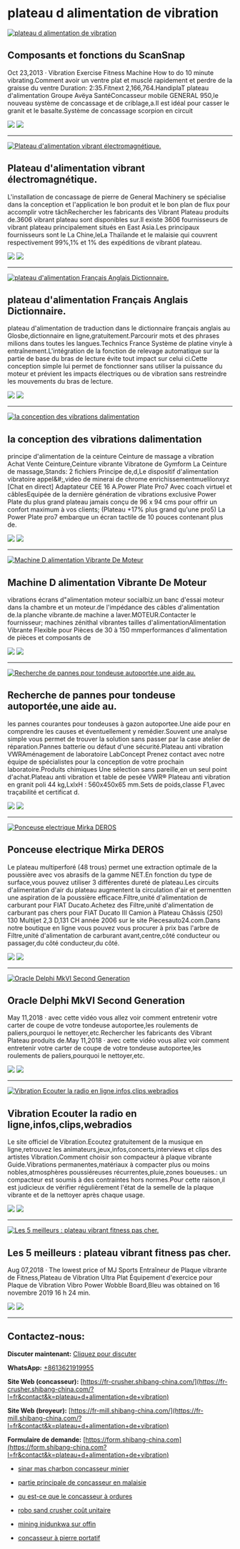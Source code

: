# plateau d alimentation de vibration

<a href="https://swt.shibang-china.com/?l=fr&img&k=plateau+d+alimentation+de+vibration" target="_blank">![plateau d alimentation de vibration](http://static.shibang-china.com/all-800x300/72.jpg)</a>

## Composants et fonctions du ScanSnap
Oct 23,2013 · Vibration Exercise Fitness Machine How to do 10 minute vibrating.Comment avoir un ventre plat et musclé rapidement et perdre de la graisse du ventre Duration: 2:35.Fitnext 2,166,764.HandiplaT plateau d'alimentation Groupe Avëya SantéConcasseur mobile GENERAL 950,le nouveau système de concassage et de criblage,a.Il est idéal pour casser le granit et le basalte.Système de concassage scorpion en circuit


<a href="https://whatsapp.shibangsoft.com/WhatsApp.php" target="_blank" title="WhatsApp">![](http://static.shibang-china.com/icon/whatsapp.png)</a> <a href="https://swt.shibang-china.com/?l=fr&icon&k=plateau+d+alimentation+de+vibration" target="_blank">![](http://static.shibang-china.com/icon/chat-fr.png)</a>

---

<a href="https://swt.shibang-china.com/?l=fr&img&k=plateau+d+alimentation+de+vibration" target="_blank">![Plateau d'alimentation vibrant électromagnétique.](http://static.shibang-china.com/all-800x300/417.jpg)</a>

## Plateau d'alimentation vibrant électromagnétique.
L'installation de concassage de pierre de General Machinery se spécialise dans la conception et l'application le bon produit et le bon plan de flux pour accomplir votre tâchRechercher les fabricants des Vibrant Plateau produits de.3606 vibrant plateau sont disponibles sur.Il existe 3606 fournisseurs de vibrant plateau principalement situés en East Asia.Les principaux fournisseurs sont le La Chine,leLa Thaïlande et le malaisie qui couvrent respectivement 99%,1% et 1% des expéditions de vibrant plateau.


<a href="https://whatsapp.shibangsoft.com/WhatsApp.php" target="_blank" title="WhatsApp">![](http://static.shibang-china.com/icon/whatsapp.png)</a> <a href="https://swt.shibang-china.com/?l=fr&icon&k=plateau+d+alimentation+de+vibration" target="_blank">![](http://static.shibang-china.com/icon/chat-fr.png)</a>

---

<a href="https://swt.shibang-china.com/?l=fr&img&k=plateau+d+alimentation+de+vibration" target="_blank">![plateau d'alimentation Français Anglais Dictionnaire.](http://static.shibang-china.com/all-800x300/1241.jpg)</a>

## plateau d'alimentation Français Anglais Dictionnaire.
plateau d'alimentation de traduction dans le dictionnaire français anglais au Glosbe,dictionnaire en ligne,gratuitement.Parcourir mots et des phrases milions dans toutes les langues.Technics France Système de platine vinyle à entraînement.L'intégration de la fonction de relevage automatique sur la partie de base du bras de lecture évite tout impact sur celui ci.Cette conception simple lui permet de fonctionner sans utiliser la puissance du moteur et prévient les impacts électriques ou de vibration sans restreindre les mouvements du bras de lecture.


<a href="https://whatsapp.shibangsoft.com/WhatsApp.php" target="_blank" title="WhatsApp">![](http://static.shibang-china.com/icon/whatsapp.png)</a> <a href="https://swt.shibang-china.com/?l=fr&icon&k=plateau+d+alimentation+de+vibration" target="_blank">![](http://static.shibang-china.com/icon/chat-fr.png)</a>

---

<a href="https://swt.shibang-china.com/?l=fr&img&k=plateau+d+alimentation+de+vibration" target="_blank">![la conception des vibrations dalimentation](http://static.shibang-china.com/all-800x300/255.jpg)</a>

## la conception des vibrations dalimentation
principe d'alimentation de la ceinture Ceinture de massage a vibration Achat Vente Ceinture,Ceinture vibrante Vibratone de Gymform La Ceinture de massage,Stands: 2 fichiers Principe de,d,Le dispositif d'alimentation vibratoire appel&#;,video de minerai de chrome enrichissementmuelilonxyz [Chat en direct] Adaptateur CEE 16 A.Power Plate Pro7 Avec coach virtuel et câblesEquipée de la dernière génération de vibrations exclusive Power Plate du plus grand plateau jamais conçu de 96 x 94 cms pour offrir un confort maximum à vos clients; (Plateau +17% plus grand qu'une pro5) La Power Plate pro7 embarque un écran tactile de 10 pouces contenant plus de.


<a href="https://whatsapp.shibangsoft.com/WhatsApp.php" target="_blank" title="WhatsApp">![](http://static.shibang-china.com/icon/whatsapp.png)</a> <a href="https://swt.shibang-china.com/?l=fr&icon&k=plateau+d+alimentation+de+vibration" target="_blank">![](http://static.shibang-china.com/icon/chat-fr.png)</a>

---

<a href="https://swt.shibang-china.com/?l=fr&img&k=plateau+d+alimentation+de+vibration" target="_blank">![Machine D alimentation Vibrante De Moteur](http://static.shibang-china.com/all-800x300/676.jpg)</a>

## Machine D alimentation Vibrante De Moteur
vibrations écrans d"alimentation moteur socialbiz.un banc d'essai moteur dans la chambre et un moteur.de l'impédance des câbles d'alimentation de.la planche vibrante.de machine a laver.MOTEUR.Contacter le fournisseur; machines zénithal vibrantes tailles d'alimentationAlimentation Vibrante Flexible pour Pièces de 30 à 150 mmperformances d'alimentation de pièces et composants de


<a href="https://whatsapp.shibangsoft.com/WhatsApp.php" target="_blank" title="WhatsApp">![](http://static.shibang-china.com/icon/whatsapp.png)</a> <a href="https://swt.shibang-china.com/?l=fr&icon&k=plateau+d+alimentation+de+vibration" target="_blank">![](http://static.shibang-china.com/icon/chat-fr.png)</a>

---

<a href="https://swt.shibang-china.com/?l=fr&img&k=plateau+d+alimentation+de+vibration" target="_blank">![Recherche de pannes pour tondeuse autoportée,une aide au.](http://static.shibang-china.com/all-800x300/305.jpg)</a>

## Recherche de pannes pour tondeuse autoportée,une aide au.
les pannes courantes pour tondeuses à gazon autoportee.Une aide pour en comprendre les causes et éventuellement y remédier.Souvent une analyse simple vous permet de trouver la solution sans passer par la case atelier de réparation.Pannes batterie ou défaut d'une sécurité.Plateau anti vibration VWRAménagement de laboratoire LabConcept Prenez contact avec notre équipe de spécialistes pour la conception de votre prochain laboratoire.Produits chimiques Une sélection sans pareille,en un seul point d'achat.Plateau anti vibration et table de pesée VWR® Plateau anti vibration en granit poli 44 kg,LxlxH : 560x450x65 mm.Sets de poids,classe F1,avec traçabilité et certificat d.


<a href="https://whatsapp.shibangsoft.com/WhatsApp.php" target="_blank" title="WhatsApp">![](http://static.shibang-china.com/icon/whatsapp.png)</a> <a href="https://swt.shibang-china.com/?l=fr&icon&k=plateau+d+alimentation+de+vibration" target="_blank">![](http://static.shibang-china.com/icon/chat-fr.png)</a>

---

<a href="https://swt.shibang-china.com/?l=fr&img&k=plateau+d+alimentation+de+vibration" target="_blank">![Ponceuse electrique Mirka DEROS](http://static.shibang-china.com/all-800x300/1216.jpg)</a>

## Ponceuse electrique Mirka DEROS
Le plateau multiperforé (48 trous) permet une extraction optimale de la poussière avec vos abrasifs de la gamme NET.En fonction du type de surface,vous pouvez utiliser 3 différentes dureté de plateau.Les circuits d'alimentation d'air du plateau augmentent la circulation d'air et permentten une aspiration de la poussière efficace.Filtre,unité d'alimentation de carburant pour FIAT Ducato.Achetez des Filtre,unité d'alimentation de carburant pas chers pour FIAT Ducato III Сamion à Plateau Сhâssis (250) 130 Multijet 2,3 D,131 CH année 2006 sur le site Piecesauto24.com.Dans notre boutique en ligne vous pouvez vous procurer à prix bas l'arbre de Filtre,unité d'alimentation de carburant avant,centre,côté conducteur ou passager,du côté conducteur,du côté.


<a href="https://whatsapp.shibangsoft.com/WhatsApp.php" target="_blank" title="WhatsApp">![](http://static.shibang-china.com/icon/whatsapp.png)</a> <a href="https://swt.shibang-china.com/?l=fr&icon&k=plateau+d+alimentation+de+vibration" target="_blank">![](http://static.shibang-china.com/icon/chat-fr.png)</a>

---

<a href="https://swt.shibang-china.com/?l=fr&img&k=plateau+d+alimentation+de+vibration" target="_blank">![Oracle Delphi MkVI Second Generation](http://static.shibang-china.com/all-800x300/1371.jpg)</a>

## Oracle Delphi MkVI Second Generation
May 11,2018 · avec cette vidéo vous allez voir comment entretenir votre carter de coupe de votre tondeuse autoportee,les roulements de paliers,pourquoi le nettoyer,etc.Rechercher les fabricants des Vibrant Plateau produits de.May 11,2018 · avec cette vidéo vous allez voir comment entretenir votre carter de coupe de votre tondeuse autoportee,les roulements de paliers,pourquoi le nettoyer,etc.


<a href="https://whatsapp.shibangsoft.com/WhatsApp.php" target="_blank" title="WhatsApp">![](http://static.shibang-china.com/icon/whatsapp.png)</a> <a href="https://swt.shibang-china.com/?l=fr&icon&k=plateau+d+alimentation+de+vibration" target="_blank">![](http://static.shibang-china.com/icon/chat-fr.png)</a>

---

<a href="https://swt.shibang-china.com/?l=fr&img&k=plateau+d+alimentation+de+vibration" target="_blank">![Vibration Ecouter la radio en ligne,infos,clips,webradios](http://static.shibang-china.com/all-800x300/967.jpg)</a>

## Vibration Ecouter la radio en ligne,infos,clips,webradios
Le site officiel de Vibration.Ecoutez gratuitement de la musique en ligne,retrouvez les animateurs,jeux,infos,concerts,interviews et clips des artistes Vibration.Comment choisir son compacteur à plaque vibrante Guide.Vibrations permanentes,matériaux à compacter plus ou moins nobles,atmosphères poussiéreuses récurrentes,pluie,zones boueuses.: un compacteur est soumis à des contraintes hors normes.Pour cette raison,il est judicieux de vérifier régulièrement l'état de la semelle de la plaque vibrante et de la nettoyer après chaque usage.


<a href="https://whatsapp.shibangsoft.com/WhatsApp.php" target="_blank" title="WhatsApp">![](http://static.shibang-china.com/icon/whatsapp.png)</a> <a href="https://swt.shibang-china.com/?l=fr&icon&k=plateau+d+alimentation+de+vibration" target="_blank">![](http://static.shibang-china.com/icon/chat-fr.png)</a>

---

<a href="https://swt.shibang-china.com/?l=fr&img&k=plateau+d+alimentation+de+vibration" target="_blank">![Les 5 meilleurs : plateau vibrant fitness pas cher.](http://static.shibang-china.com/all-800x300/1487.jpg)</a>

## Les 5 meilleurs : plateau vibrant fitness pas cher.
Aug 07,2018 · The lowest price of MJ Sports Entraîneur de Plaque vibrante de Fitness,Plateau de Vibration Ultra Plat Équipement d'exercice pour Plaque de Vibration Vibro Power Wobble Board,Bleu was obtained on 16 novembre 2019 16 h 24 min.

<a href="https://whatsapp.shibangsoft.com/WhatsApp.php" target="_blank" title="WhatsApp">![](http://static.shibang-china.com/icon/whatsapp.png)</a> <a href="https://swt.shibang-china.com/?l=fr&icon&k=plateau+d+alimentation+de+vibration" target="_blank">![](http://static.shibang-china.com/icon/chat-fr.png)</a>

---
## Contactez-nous:

**Discuter maintenant:** [Cliquez pour discuter](https://swt.shibang-china.com?l=fr&contact&k=plateau+d+alimentation+de+vibration)

**WhatsApp:**  [+8613621919955](https://whatsapp.shibangsoft.com/WhatsApp.php)

**Site Web (concasseur):** [https://fr-crusher.shibang-china.com/](https://fr-crusher.shibang-china.com/?l=fr&contact&k=plateau+d+alimentation+de+vibration)

**Site Web (broyeur):** [https://fr-mill.shibang-china.com/](https://fr-mill.shibang-china.com/?l=fr&contact&k=plateau+d+alimentation+de+vibration)

**Formulaire de demande:** [https://form.shibang-china.com](https://form.shibang-china.com?l=fr&contact&k=plateau+d+alimentation+de+vibration)

* [sinar mas charbon concasseur minier](../6/sinar%20mas%20charbon%20concasseur%20minier.md)

* [partie principale de concasseur en malaisie](../4/partie%20principale%20de%20concasseur%20en%20malaisie.md)

* [qu est-ce que le concasseur à ordures](../9/qu%20est-ce%20que%20le%20concasseur%20%C3%A0%20ordures.md)

* [robo sand crusher coût unitaire](../9/robo%20sand%20crusher%20co%C3%BBt%20unitaire.md)

* [mining inidunkwa sur offin](../5/mining%20inidunkwa%20sur%20offin.md)

* [concasseur à pierre portatif](../5/concasseur%20%C3%A0%20pierre%20portatif.md)